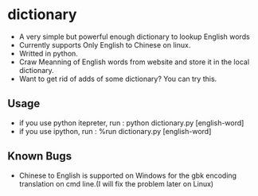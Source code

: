 # dictionary #

* A very simple but powerful enough dictionary to lookup English words
* Currently supports Only English to Chinese on linux.
* Writted in python.
* Craw Meanning of English words from website and store it in the local dictionary.
* Want to get rid of adds of some dictionary? You can try this.


## Usage ##
* if you use python itepreter, run : python dictionary.py [english-word]
* if you use ipython, run : %run dictionary.py [english-word]

## Known Bugs ##
* Chinese to English is supported on Windows for the gbk encoding translation on cmd line.(I will fix the problem later on Linux)

